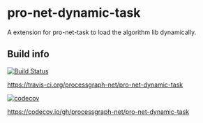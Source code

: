 # pro-net-dynamic-task

A extension for pro-net-task to load the algorithm lib dynamically.

## Build info

[![Build Status](https://travis-ci.org/processgraph-net/pro-net-dynamic-task.svg?branch=master)](https://travis-ci.org/processgraph-net/pro-net-dynamic-task)

https://travis-ci.org/processgraph-net/pro-net-dynamic-task

[![codecov](https://codecov.io/gh/processgraph-net/pro-net-dynamic-task/branch/master/graph/badge.svg)](https://codecov.io/gh/processgraph-net/pro-net-dynamic-task)

https://codecov.io/gh/processgraph-net/pro-net-dynamic-task
